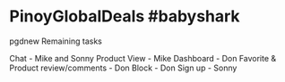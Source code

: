 # PinoyGlobalDeals #babyshark

pgdnew
Remaining tasks

Chat - Mike and Sonny
Product View - Mike
Dashboard - Don
Favorite & Product review/comments - Don
Block - Don
Sign up - Sonny
